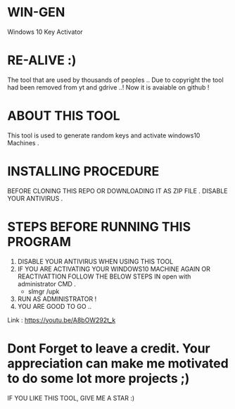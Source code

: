 # WIN-GEN
Windows 10 Key Activator

# RE-ALIVE :)
The tool that are used by thousands of peoples ..
Due to copyright the tool had been removed from yt and gdrive ..!
Now it is avaiable on github !

# ABOUT THIS TOOL
This tool is used to generate random keys and activate windows10 Machines . 

# INSTALLING PROCEDURE 
BEFORE CLONING THIS REPO OR DOWNLOADING IT AS ZIP FILE . DISABLE YOUR ANTIVIRUS .


# STEPS BEFORE RUNNING THIS PROGRAM 

1. DISABLE YOUR ANTIVIRUS WHEN USING THIS TOOL
2. IF YOU ARE ACTIVATING YOUR WINDOWS10 MACHINE AGAIN OR REACTIVATTION FOLLOW THE BELOW STEPS IN open with administrator CMD .
    * slmgr /upk
3. RUN AS ADMINISTRATOR !
3. YOU ARE GOOD TO GO ..

Link : https://youtu.be/A8bOW292t_k


# Dont Forget to leave a credit. Your appreciation can make me motivated to do some lot more projects ;)
IF YOU LIKE THIS TOOL, GIVE ME A STAR :) 
